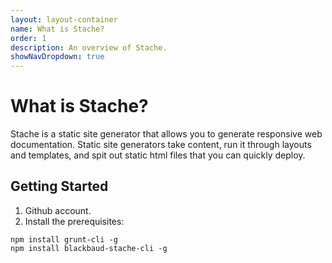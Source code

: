 ```yaml
---
layout: layout-container
name: What is Stache?
order: 1
description: An overview of Stache.
showNavDropdown: true
---
```


# What is Stache?

Stache is a static site generator that allows you to generate responsive web documentation. Static site generators take content, run it through layouts and templates, and spit out static html files that you can quickly deploy.  

## Getting Started

1. Github account.
2. Install the prerequisites:

<pre><code class="language-bash">npm install grunt-cli -g
npm install blackbaud-stache-cli -g</code></pre>

